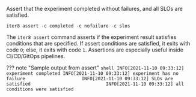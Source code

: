 Assert that the experiment completed without failures, and all SLOs are satisfied.
```shell
iter8 assert -c completed -c nofailure -c slos
```

The `iter8 assert` command asserts if the experiment result satisfies conditions that are specified. If assert conditions are satisfied, it exits with code `0`; else, it exits with code `1`. Assertions are especially useful inside CI/CD/GitOps pipelines.

??? note "Sample output from assert"
    ```shell
    INFO[2021-11-10 09:33:12] experiment completed
    INFO[2021-11-10 09:33:12] experiment has no failure                    
    INFO[2021-11-10 09:33:12] SLOs are satisfied                           
    INFO[2021-11-10 09:33:12] all conditions were satisfied
    ```